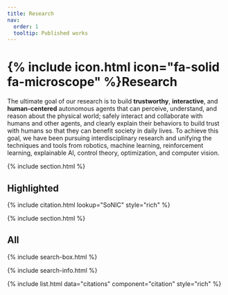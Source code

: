 ```yaml
---
title: Research
nav:
  order: 1
  tooltip: Published works
---
```


# {% include icon.html icon="fa-solid fa-microscope" %}Research

The ultimate goal of our research is to build **trustworthy**, **interactive**, and **human-centered** autonomous agents that can perceive, understand, and reason about the physical world; safely interact and collaborate with humans and other agents, and clearly explain their behaviors to build trust with humans so that they can benefit society in daily lives. To achieve this goal, we have been pursuing interdisciplinary research and unifying the techniques and tools from robotics, machine learning, reinforcement learning, explainable AI, control theory, optimization, and computer vision.

{% include section.html %}

## Highlighted

{% include citation.html lookup="SoNIC" style="rich" %}

{% include section.html %}

## All

{% include search-box.html %}

{% include search-info.html %}

{% include list.html data="citations" component="citation" style="rich" %}
